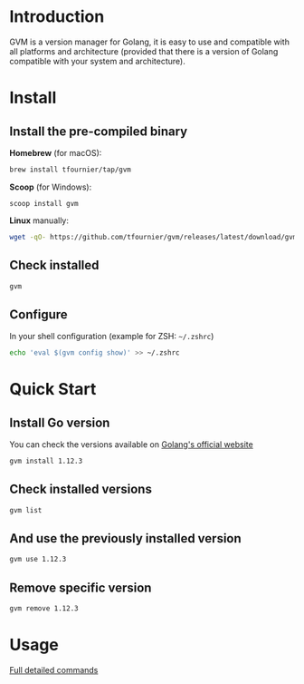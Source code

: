 # Introduction

GVM is a version manager for Golang, it is easy to use and compatible with all platforms and architecture
(provided that there is a version of Golang compatible with your system and architecture).

# Install

## Install the pre-compiled binary

**Homebrew** (for macOS):

```bash
brew install tfournier/tap/gvm
```

**Scoop** (for Windows):

```text
scoop install gvm
```

**Linux** manually:

```bash
wget -qO- https://github.com/tfournier/gvm/releases/latest/download/gvm_Linux_x86_64.tar.gz | tar xvz - -C /usr/local/bin gvm
```

## Check installed

```bash
gvm
```

## Configure

In your shell configuration (example for ZSH: `~/.zshrc`)

```bash
echo 'eval $(gvm config show)' >> ~/.zshrc
```

# Quick Start

## Install Go version

You can check the versions available on [Golang's official website](https://golang.org/dl/)

```bash
gvm install 1.12.3
```

## Check installed versions

```bash
gvm list
```

## And use the previously installed version

````bash
gvm use 1.12.3
````

## Remove specific version

```bash
gvm remove 1.12.3
```

# Usage
[Full detailed commands](cmd/gvm.md)
